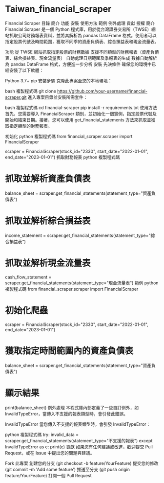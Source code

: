 # Taiwan_financial_scraper

Financial Scraper
目錄
簡介
功能
安裝
使用方法
範例
例外處理
貢獻
授權
簡介
Financial Scraper 是一個 Python 程式庫，用於從台灣證券交易所（TWSE）網站抓取公司財務報表資料，並將其解析為 pandas DataFrame 格式。使用者可以指定股票代號及時間範圍，獲取不同季的資產負債表、綜合損益表和現金流量表。

功能
從 TWSE 網站抓取指定股票的財務數據
支援不同類型的財務報表（資產負債表、綜合損益表、現金流量表）
自動處理日期範圍及季報表的生成
數據自動解析為 pandas DataFrame 格式，方便進一步分析
安裝
先決條件
確保您的環境中已經安裝了以下軟體：

Python 3.7+
pip
安裝步驟
克隆此專案至您的本地環境：

bash
複製程式碼
git clone https://github.com/your-username/financial-scraper.git
進入專案目錄並安裝所需套件：

bash
複製程式碼
cd financial-scraper
pip install -r requirements.txt
使用方法
首先，您需要導入 FinancialScraper 類別，並初始化一個實例，指定股票代號及開始和結束日期。接著，您可以使用 get_financial_statements 方法來抓取並獲取指定類型的財務報表。

初始化
python
複製程式碼
from financial_scraper.scraper import FinancialScraper

scraper = FinancialScraper(stock_id="2330", start_date="2022-01-01", end_date="2023-01-01")
抓取財務報表
python
複製程式碼
# 抓取並解析資產負債表
balance_sheet = scraper.get_financial_statements(statement_type="資產負債表")

# 抓取並解析綜合損益表
income_statement = scraper.get_financial_statements(statement_type="綜合損益表")

# 抓取並解析現金流量表
cash_flow_statement = scraper.get_financial_statements(statement_type="現金流量表")
範例
python
複製程式碼
from financial_scraper.scraper import FinancialScraper

# 初始化爬蟲
scraper = FinancialScraper(stock_id="2330", start_date="2022-01-01", end_date="2023-01-01")

# 獲取指定時間範圍內的資產負債表
balance_sheet = scraper.get_financial_statements(statement_type="資產負債表")

# 顯示結果
print(balance_sheet)
例外處理
本程式庫內部定義了一些自訂例外，如 InvalidTypeError，當傳入不支援的報表類型時，會引發此錯誤。

InvalidTypeError
當您傳入不支援的報表類型時，會引發 InvalidTypeError：

python
複製程式碼
try:
    invalid_data = scraper.get_financial_statements(statement_type="不支援的報表")
except InvalidTypeError as e:
    print(e)
貢獻
如果您有任何建議或改進，歡迎提交 Pull Request，或在 Issue 中提出您的問題與建議。

Fork 此專案
創建您的分支 (git checkout -b feature/YourFeature)
提交您的修改 (git commit -m 'Add some feature')
推送至分支 (git push origin feature/YourFeature)
打開一個 Pull Request
